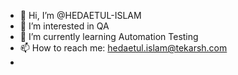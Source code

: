 - 👋 Hi, I’m @HEDAETUL-ISLAM
- 👀 I’m interested in QA
- 🌱 I’m currently learning Automation Testing
- 📫 How to reach me: hedaetul.islam@tekarsh.com
- 
<!-- - 💞️ I’m looking to collaborate on ... -->

<!---
HEDAETUL-ISLAM/HEDAETUL-ISLAM is a ✨ special ✨ repository because its `README.md` (this file) appears on your GitHub profile.
You can click the Preview link to take a look at your changes.
--->
